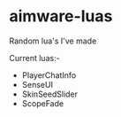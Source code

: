 # aimware-luas
Random lua's I've made


Current luas:-
- PlayerChatInfo
- SenseUI
- SkinSeedSlider
- ScopeFade
